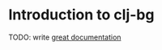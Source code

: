 # Introduction to clj-bg

TODO: write [great documentation](http://jacobian.org/writing/what-to-write/)
